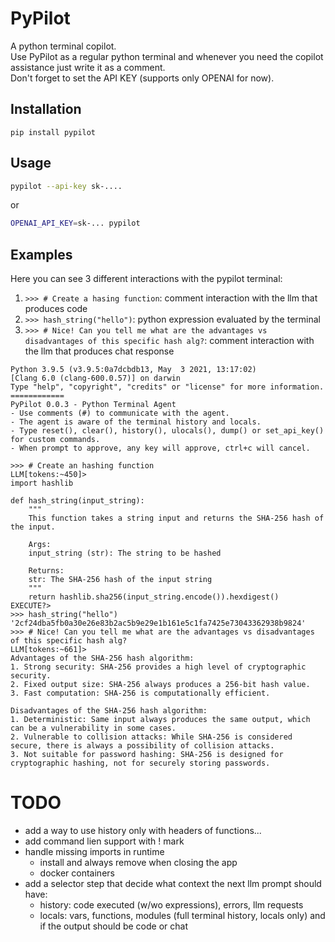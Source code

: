 # PyPilot
A python terminal copilot.</br>
Use PyPilot as a regular python terminal and whenever you need the copilot assistance just write it as a comment.</br>
Don't forget to set the API KEY (supports only OPENAI for now).

## Installation
```
pip install pypilot
```

## Usage
```bash
pypilot --api-key sk-....
```
or
```bash
OPENAI_API_KEY=sk-... pypilot
```

## Examples
Here you can see 3 different interactions with the pypilot terminal:
1. `>>> # Create a hasing function`: comment interaction with the llm that produces code
2. `>>> hash_string("hello")`: python expression evaluated by the terminal
3. `>>> # Nice! Can you tell me what are the advantages vs disadvantages of this specific hash alg?`: comment interaction with the llm that produces chat response
```
Python 3.9.5 (v3.9.5:0a7dcbdb13, May  3 2021, 13:17:02) 
[Clang 6.0 (clang-600.0.57)] on darwin
Type "help", "copyright", "credits" or "license" for more information.
============
PyPilot 0.0.3 - Python Terminal Agent
- Use comments (#) to communicate with the agent.
- The agent is aware of the terminal history and locals.
- Type reset(), clear(), history(), ulocals(), dump() or set_api_key() for custom commands.
- When prompt to approve, any key will approve, ctrl+c will cancel.

>>> # Create an hashing function
LLM[tokens:~450]> 
import hashlib

def hash_string(input_string):
    """
    This function takes a string input and returns the SHA-256 hash of the input.
    
    Args:
    input_string (str): The string to be hashed
    
    Returns:
    str: The SHA-256 hash of the input string
    """
    return hashlib.sha256(input_string.encode()).hexdigest()
EXECUTE?>
>>> hash_string("hello")
'2cf24dba5fb0a30e26e83b2ac5b9e29e1b161e5c1fa7425e73043362938b9824'
>>> # Nice! Can you tell me what are the advantages vs disadvantages of this specific hash alg?
LLM[tokens:~661]> 
Advantages of the SHA-256 hash algorithm:
1. Strong security: SHA-256 provides a high level of cryptographic security.
2. Fixed output size: SHA-256 always produces a 256-bit hash value.
3. Fast computation: SHA-256 is computationally efficient.

Disadvantages of the SHA-256 hash algorithm:
1. Deterministic: Same input always produces the same output, which can be a vulnerability in some cases.
2. Vulnerable to collision attacks: While SHA-256 is considered secure, there is always a possibility of collision attacks.
3. Not suitable for password hashing: SHA-256 is designed for cryptographic hashing, not for securely storing passwords.
```

# TODO
- add a way to use history only with headers of functions...
- add command lien support with ! mark
- handle missing imports in runtime
    - install and always remove when closing the app
    - docker containers
- add a selector step that decide what context the next llm prompt should have:
    - history: code executed (w/wo expressions), errors, llm requests
    - locals: vars, functions, modules
 (full terminal history, locals only) and if the output should be code or chat